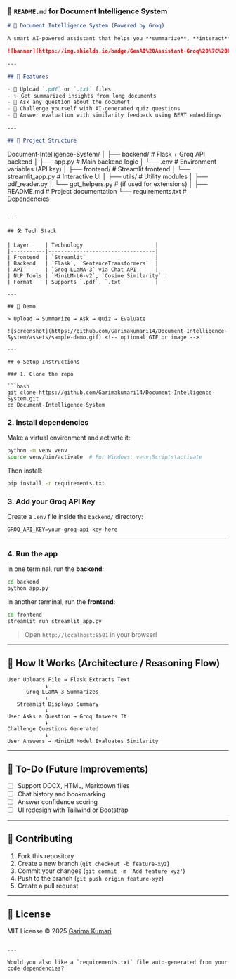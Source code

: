 

### 📄 `README.md` for **Document Intelligence System**

```markdown
# 🧠 Document Intelligence System (Powered by Groq)

A smart AI-powered assistant that helps you **summarize**, **interact**, and **test your understanding** of large documents using Groq’s LLaMA-3 API and advanced NLP models.

![banner](https://img.shields.io/badge/GenAI%20Assistant-Groq%20%7C%20LLM-blueviolet) ![Python](https://img.shields.io/badge/Python-3.10-blue) ![Flask](https://img.shields.io/badge/Flask-Backend-orange) ![Streamlit](https://img.shields.io/badge/Streamlit-Frontend-red)

---

## 🚀 Features

- 📄 Upload `.pdf` or `.txt` files
- ✨ Get summarized insights from long documents
- 💬 Ask any question about the document
- 🎯 Challenge yourself with AI-generated quiz questions
- 🧠 Answer evaluation with similarity feedback using BERT embeddings

---

## 📂 Project Structure

```

Document-Intelligence-System/
│
├── backend/                    # Flask + Groq API backend
│   ├── app.py                  # Main backend logic
│   └── .env                    # Environment variables (API key)
│
├── frontend/                   # Streamlit frontend
│   └── streamlit\_app.py        # Interactive UI
│
├── utils/                      # Utility modules
│   ├── pdf\_reader.py
│   └── gpt\_helpers.py          # (if used for extensions)
│
├── README.md                   # Project documentation
└── requirements.txt            # Dependencies

````

---

## 🛠️ Tech Stack

| Layer     | Technology                       |
|-----------|----------------------------------|
| Frontend  | `Streamlit`                      |
| Backend   | `Flask`, `SentenceTransformers`  |
| API       | `Groq LLaMA-3` via Chat API      |
| NLP Tools | `MiniLM-L6-v2`, `Cosine Similarity` |
| Format    | Supports `.pdf`, `.txt`          |

---

## 📸 Demo

> Upload → Summarize → Ask → Quiz → Evaluate

![screenshot](https://github.com/Garimakumari14/Document-Intelligence-System/assets/sample-demo.gif) <!-- optional GIF or image -->

---

## ⚙️ Setup Instructions

### 1. Clone the repo

```bash
git clone https://github.com/Garimakumari14/Document-Intelligence-System.git
cd Document-Intelligence-System
````

### 2. Install dependencies

Make a virtual environment and activate it:

```bash
python -m venv venv
source venv/bin/activate  # For Windows: venv\Scripts\activate
```

Then install:

```bash
pip install -r requirements.txt
```

### 3. Add your Groq API Key

Create a `.env` file inside the `backend/` directory:

```env
GROQ_API_KEY=your-groq-api-key-here
```

---

### 4. Run the app

In one terminal, run the **backend**:

```bash
cd backend
python app.py
```

In another terminal, run the **frontend**:

```bash
cd frontend
streamlit run streamlit_app.py
```

> Open `http://localhost:8501` in your browser!

---

## 🧠 How It Works (Architecture / Reasoning Flow)

```text
User Uploads File → Flask Extracts Text
            ↓
      Groq LLaMA-3 Summarizes
            ↓
   Streamlit Displays Summary
            ↓
User Asks a Question → Groq Answers It
            ↓
Challenge Questions Generated
            ↓
User Answers → MiniLM Model Evaluates Similarity
```

---

## 📌 To-Do (Future Improvements)

* [ ] Support DOCX, HTML, Markdown files
* [ ] Chat history and bookmarking
* [ ] Answer confidence scoring
* [ ] UI redesign with Tailwind or Bootstrap

---

## 🤝 Contributing

1. Fork this repository
2. Create a new branch (`git checkout -b feature-xyz`)
3. Commit your changes (`git commit -m 'Add feature xyz'`)
4. Push to the branch (`git push origin feature-xyz`)
5. Create a pull request

---

## 📜 License

MIT License © 2025 [Garima Kumari](https://github.com/Garimakumari14)

```

---

Would you also like a `requirements.txt` file auto-generated from your code dependencies?
```
